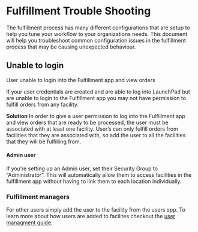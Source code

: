 # Fulfillment Trouble Shooting

The fulfillment process has many different configurations that are setup to help you tune your workflow to your organizations needs. This document will help you troubleshoot common configuration issues in the fulfillment process that may be causing unexpected behaviour.

## Unable to login
User unable to login into the Fulfillment app and view orders

If your user credentials are created and are able to log into LaunchPad but are unable to login to the Fulfillment app you may not have permission to fulfill orders from any facility.

**Solution**
In order to give a user permission to log into the Fulfillment app and view orders that are ready to be processed, the user must be associated with at least one facility. User’s can only fulfill orders from facilities that they are associated with, so add the user to all the facilities that they will be fulfilling from.

#### Admin user
If you’re setting up an Admin user, set their Security Group to “Administrator”. This will automatically allow them to access facilities in the fulfillment app without having to link them to each location individually.

### Fulfillment managers
For other users simply add the user to the facility from the users app. To learn more about how users are added to facilites checkout the [user managment guide][userMngment].

<!-- page links -->
[userMngment]: https://docs.hotwax.co/user-guides/users/manageuser#add-facilities{:target="_blank"}